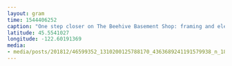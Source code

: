```yaml
---
layout: gram
time: 1544406252
caption: "One step closer on The Beehive Basement Shop: framing and electrical all done! 🕺🏻 #pdxbeehive"
latitude: 45.5541027
longitude: -122.60191369
media:
- media/posts/201812/46599352_1310200125788170_4363689241191579938_n_18005205814066639.jpg
---
```

